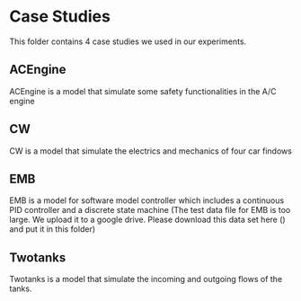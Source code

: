 # Case Studies

This folder contains 4 case studies we used in our experiments.

## ACEngine
ACEngine is a model that simulate some safety functionalities in the A/C engine

## CW
CW is a model that simulate the electrics and mechanics of four car findows

## EMB
EMB is a model for software model controller which includes a continuous PID controller and a discrete state machine
(The test data file for EMB is too large. We upload it to a google drive. Please download this data set here () and put it in this folder)

## Twotanks
Twotanks is a model that simulate the incoming and outgoing flows of the tanks.
